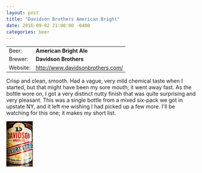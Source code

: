 ```yaml
---
layout: post
title: "Davidson Brothers American Bright"
date: 2016-09-02 21:00:00 -0400
categories: beer
---
```


|   |   |
|---|---|
| Beer: | __American Bright Ale__ |
| Brewer: | __Davidson Brothers__ |
| Website: | http://www.davidsonbrothers.com/ | 

Crisp and clean, smooth. Had a vague, very mild chemical taste when I started, but that might have been my sore mouth; it went away fast. As the bottle wore on, I got a very distinct nutty finish that was quite surprising and very pleasant. This was a single bottle from a mixed six-pack we got in upstate NY, and it left me wishing I had picked up a few more. I'll be watching for this one; it makes my short list.

<a href="/assets/posts/IMG_0170_edited.jpg" data-lightbox="image-1" data-title="American Bright Ale" class="mlb-thumb-link"><img src="/assets/posts/tn_IMG_0170_edited.jpg" class="mlb-thumb"></a>

